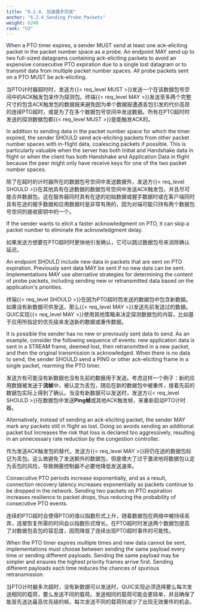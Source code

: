 ```yaml
---
title: "6.2.4. 加速握手完成"
anchor: "6.2.4_Sending_Probe_Packets"
weight: 6240
rank: "h3"
---
```


When a PTO timer expires, a sender MUST send at least one ack-eliciting packet in the packet number space as a probe. An endpoint MAY send up to two full-sized datagrams containing ack-eliciting packets to avoid an expensive consecutive PTO expiration due to a single lost datagram or to transmit data from multiple packet number spaces. All probe packets sent on a PTO MUST be ack-eliciting.

当PTO计时器超时时，发送方{{< req_level MUST >}}发送一个在该数据包号空间中的ACK触发包来作为探测包。终端{{< req_level MAY >}}发送至多两个完整尺寸的包含ACK触发包的数据报来避免因为单个数据报遭遇丢包引发的代价高昂的连续PTO超时，或是为了在多个数据包号空间中发送数据。所有在PTO超时时发送的探测数据包都{{< req_level MUST >}}是能触发ACK的。

In addition to sending data in the packet number space for which the timer expired, the sender SHOULD send ack-eliciting packets from other packet number spaces with in-flight data, coalescing packets if possible. This is particularly valuable when the server has both Initial and Handshake data in flight or when the client has both Handshake and Application Data in flight because the peer might only have receive keys for one of the two packet number spaces.

除了在超时的计时器所在的数据包号空间中发送数据外，发送方{{< req_level SHOULD >}}在其他具有在途数据的数据包号空间中发送ACK触发包，并且尽可能合并数据包。这在服务器同时具有在途的初始数据或握手数据时或在客户端同时具有在途的握手数据和应用数据时是非常有用的，因为对端可能只持有两个数据包号空间的接收密钥中的一个。

If the sender wants to elicit a faster acknowledgment on PTO, it can skip a packet number to eliminate the acknowledgment delay.

如果发送方想要在PTO超时时更快地引发确认，它可以跳过数据包号来消除确认延迟。

An endpoint SHOULD include new data in packets that are sent on PTO expiration. Previously sent data MAY be sent if no new data can be sent. Implementations MAY use alternative strategies for determining the content of probe packets, including sending new or retransmitted data based on the application's priorities.

终端{{< req_level SHOULD >}}在因为PTO超时而发送的数据包中包含新数据。如果没有新数据可供发送，那么{{< req_level MAY >}}发送先前发送过的数据。QUIC实现{{< req_level MAY >}}使用其他策略来决定探测数据包的内容，比如基于应用所指定的优先级来发送新的数据或重传数据。

It is possible the sender has no new or previously sent data to send. As an example, consider the following sequence of events: new application data is sent in a STREAM frame, deemed lost, then retransmitted in a new packet, and then the original transmission is acknowledged. When there is no data to send, the sender SHOULD send a PING or other ack-eliciting frame in a single packet, rearming the PTO timer.

发送方有可能没有新数据也没有先前的数据用于发送。考虑这样一个例子：新的应用数据被发送于**流帧**中，被认定为丢包，随后在新的数据包中被重传，接着先前的数据包实际上得到了确认。当没有新数据可以发送时，发送方{{< req_level SHOULD >}}在数据包中发送**Ping帧**或其他ACK触发帧，来重新启动PTO计时器。

Alternatively, instead of sending an ack-eliciting packet, the sender MAY mark any packets still in flight as lost. Doing so avoids sending an additional packet but increases the risk that loss is declared too aggressively, resulting in an unnecessary rate reduction by the congestion controller.

作为发送ACK触发包的替代，发送方{{< req_level MAY >}}将仍在途的数据包标记为丢包。这么做避免了发送额外的数据包，但是增大了过于激进地将数据包认定为丢包的风险，导致拥塞控制器不必要地降低发送速率。

Consecutive PTO periods increase exponentially, and as a result, connection recovery latency increases exponentially as packets continue to be dropped in the network. Sending two packets on PTO expiration increases resilience to packet drops, thus reducing the probability of consecutive PTO events.

连续的PTO超时会使得PTO的值以指数形式上升，随着数据包在网络中被持续丢弃，连接恢复所需的时间会以指数形式增长。在PTO超时时发送两个数据包提高了对数据包丢包的容忍度，因而降低了连续出现PTO超时事件的可能性。

When the PTO timer expires multiple times and new data cannot be sent, implementations must choose between sending the same payload every time or sending different payloads. Sending the same payload may be simpler and ensures the highest priority frames arrive first. Sending different payloads each time reduces the chances of spurious retransmission.

当PTO计时器多次超时，没有新数据可以发送时，QUIC实现必须选择要么每次发送相同的载荷，要么发送不同的载荷。发送相同的载荷可能会更简单，并且确保了能首先送达最高优先级的帧。每次发送不同的载荷则减少了出现无效重传的机会。
